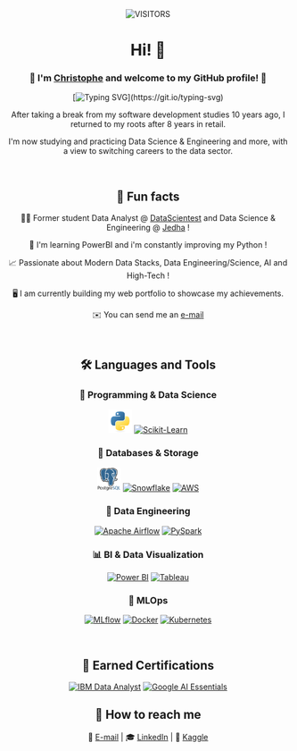 <div align="center">
<img alt="VISITORS" src="https://komarev.com/ghpvc/?username=cnoret&style=flat&labelColor=red&logo=github&label=PROFILE+VIEWS&color=971901"/>

<h1>Hi! 👋</h1>

### 🐍 I'm [Christophe](https://www.linkedin.com/in/christophenoret/) and welcome to my GitHub profile! 🐧

[![Typing SVG](https://readme-typing-svg.demolab.com?font=Noto+Sans&weight=600&size=21&duration=2000&color=000000&background=FFFFFF&center=true&vCenter=true&width=435&lines=Aspiring+Data+Professional%2C;Trained+in+Data+Analysis%2C;Learning+Data+Science+%26+Engineering%2C;Ready+to+Start+My+Data+Career!)](https://git.io/typing-svg)


After taking a break from my software development studies 10 years ago, I returned to my roots after 8 years in retail.

I'm now studying and practicing Data Science & Engineering and more, with a view to switching careers to the data sector.

<br>

## 🌟 Fun facts

👩‍🎓  Former student Data Analyst @ [DataScientest](https://datascientest.com/) and Data Science & Engineering @ [Jedha](https://www.jedha.co/) !

🧠  I'm learning PowerBI and i'm constantly improving my Python !

📈  Passionate about Modern Data Stacks, Data Engineering/Science, AI and High-Tech !

🖥️  I am currently building my web portfolio to showcase my achievements. <!-- [soon.com](http://soon.com) --> 

✉️  You can send me an [e-mail](mailto:hello@christophenoret.com)

<br>

## 🛠️ Languages and Tools

### 📌 Programming & Data Science
<p align="center">
  <a href="https://www.python.org/"><img src="https://raw.githubusercontent.com/devicons/devicon/master/icons/python/python-original.svg" alt="Python" width="42" height="42"/></a>
  <a href="https://scikit-learn.org/"><img src="https://upload.wikimedia.org/wikipedia/commons/0/05/Scikit_learn_logo_small.svg" alt="Scikit-Learn" width="42" height="42"/></a>
</p>

### 💾 Databases & Storage
<p align="center">
  <a href="https://www.postgresql.org/"><img src="https://raw.githubusercontent.com/devicons/devicon/master/icons/postgresql/postgresql-original-wordmark.svg" alt="PostgreSQL" width="42" height="42"/></a>
  <a href="https://www.snowflake.com/"><img src="https://upload.wikimedia.org/wikipedia/commons/thumb/f/ff/Snowflake_Logo.svg/276px-Snowflake_Logo.svg.png?20210330073721" alt="Snowflake" width="100" height="40"/></a>
  <a href="https://aws.amazon.com/"><img src="https://upload.wikimedia.org/wikipedia/commons/9/93/Amazon_Web_Services_Logo.svg" alt="AWS" width="42" height="42"/></a>
</p>

### 🚀 Data Engineering
<p align="center">
  <a href="https://airflow.apache.org/"><img src="https://upload.wikimedia.org/wikipedia/commons/d/de/AirflowLogo.png" alt="Apache Airflow" width="80" height="40"/></a>
  <a href="https://spark.apache.org/"><img src="https://upload.wikimedia.org/wikipedia/commons/f/f3/Apache_Spark_logo.svg" alt="PySpark" width="70" height="60"/></a>
</p>

### 📊 BI & Data Visualization
<p align="center">
  <a href="https://powerbi.microsoft.com/"><img src="https://profilinator.rishav.dev/skills-assets/powerbi.png" alt="Power BI" width="42" height="42"/></a>
  <a href="https://www.tableau.com/"><img src="https://profilinator.rishav.dev/skills-assets/tableau.svg" alt="Tableau" width="42" height="42"/></a>
</p>

### 🤖 MLOps
<p align="center">
  <a href="https://mlflow.org/"><img src="https://raw.githubusercontent.com/mlflow/mlflow/46016a18aa117695725822f43231d8c562295cc7/assets/logo.svg" alt="MLflow" width="80" height="42"/></a>
  <a href="https://www.docker.com/"><img src="https://profilinator.rishav.dev/skills-assets/docker-original-wordmark.svg" alt="Docker" width="42" height="42"/></a>
  <a href="https://kubernetes.io/"><img src="https://upload.wikimedia.org/wikipedia/commons/3/39/Kubernetes_logo_without_workmark.svg" alt="Kubernetes" width="42" height="42"/></a>
</p>

<br>

## 📝 Earned Certifications

[![IBM Data Analyst](https://img.shields.io/badge/IBM-Data_Analyst-blue?style=flat&logo=IBM&logoColor=white)](https://www.credly.com/badges/1694e533-411a-4f2d-b6fe-039c368c2337)
[![Google AI Essentials](https://img.shields.io/badge/Google-AI_Essentials-red?style=flat&logo=Google&logoColor=white)](https://www.credly.com/badges/5b7aa27b-5942-4ed9-90de-0a35d55929a5)

## 📧 How to reach me

📧 [E-mail](mailto:hello@christophenoret.com) | 🎓 [LinkedIn](https://www.linkedin.com/in/christophenoret/) | 🎨 [Kaggle](https://www.kaggle.com/christophenoret)


